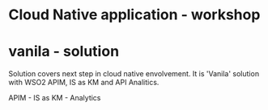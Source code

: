 # Cloud Native application - workshop
# vanila - solution

Solution covers next step in cloud native envolvement.
It is 'Vanila' solution with WSO2 APIM, IS as KM and API Analitics.

APIM - IS as KM - Analytics
